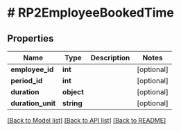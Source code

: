 # # RP2EmployeeBookedTime

## Properties

Name | Type | Description | Notes
------------ | ------------- | ------------- | -------------
**employee_id** | **int** |  | [optional]
**period_id** | **int** |  | [optional]
**duration** | **object** |  | [optional]
**duration_unit** | **string** |  | [optional]

[[Back to Model list]](../../README.md#models) [[Back to API list]](../../README.md#endpoints) [[Back to README]](../../README.md)
